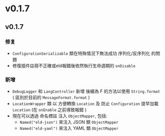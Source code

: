 # v0.1.7

## v0.1.7

### 修复

* `ConfigurationSerializable` 類在特殊情況下無法成功 序列化/反序列化 的問題
* &#x20;修復插件註冊不正確或eld報錯後依然執行生命週期的 `onDisable`

### 新增

* `DebugLogger` 和 `LangController` 新增 後綴為 F 的方法以使用 `String.format` ( 區別於目前的 `MessageFormat.format` )
* `LocationWrapper` 類 以 方便轉換 `Location` 及 防止 `Configuration` 提早加載 `Location` (在 `onEnable` 之前導致報錯 )
* 現在可以透過 命名標註 注入 `ObjectMapper`, 包括:
  * `Named("eld-json")` 來注入 JSON 類 `ObjectMapper`
  * `Named("eld-yaml")` 來注入 YAML 類 `ObjectMapper`
